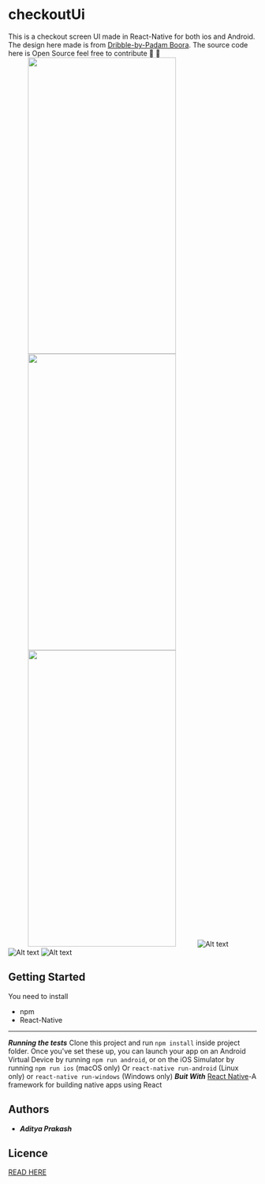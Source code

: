 # checkoutUi

This is a checkout screen UI made in React-Native for both ios and Android. The design here made is from [Dribble-by-Padam Boora](https://dribbble.com/shots/2472389-Checkout-Day-15).
The source code here is Open Source feel free to contribute 🤝 🎉
<img src="https://github.com/iamadityaaz/checkoutUi/blob/master/screenshots/ss1.png" height="600" width="300" hspace="40"><img src="https://github.com/iamadityaaz/checkoutUi/blob/master/screenshots/ss2.png" height="600" width="300" hspace="40">
<img src="https://github.com/iamadityaaz/checkoutUi/blob/master/screenshots/ss3.png" height="600" width="300" hspace="40">
![Alt text](/screenshots/ss1.png?raw=true "Optional Title")
![Alt text](/screenshots/ss2.png?raw=true "Optional Title")
![Alt text](/screenshots/ss3.png?raw=true "Optional Title")

## Getting Started

You need to install

- npm
- React-Native

---

**_Running the tests_**
Clone this project and run `npm install` inside project folder.
Once you've set these up, you can launch your app on an Android Virtual Device by running
`npm run android`, or on the iOS Simulator by running `npm run ios` (macOS only)
Or `react-native run-android` (Linux only)
or `react-native run-windows` (Windows only)
**_Buit With_**
[React Native](https://facebook.github.io/react-native/)-A framework for building native apps using React

## Authors

- **_Aditya Prakash_**

## Licence
[READ HERE](https://github.com/iamadityaaz/checkoutUi/blob/master/LICENSE.md)
